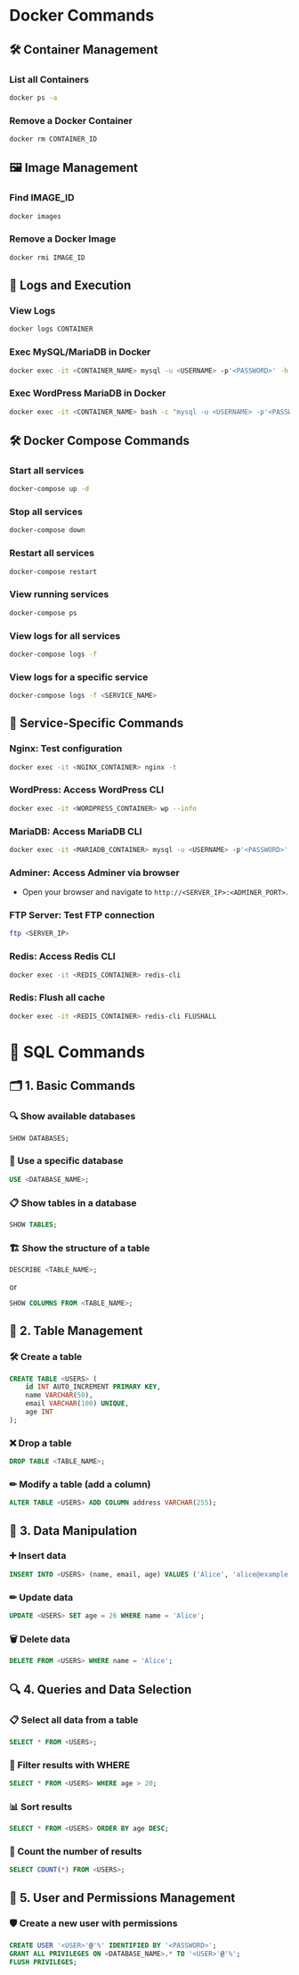 # Docker Commands

## 🛠 Container Management

### List all Containers
```bash
docker ps -a
```

### Remove a Docker Container
```bash
docker rm CONTAINER_ID
```

## 🖼 Image Management

### Find IMAGE_ID
```bash
docker images
```

### Remove a Docker Image
```bash
docker rmi IMAGE_ID
```

## 📜 Logs and Execution

### View Logs
```bash
docker logs CONTAINER
```

### Exec MySQL/MariaDB in Docker
```bash
docker exec -it <CONTAINER_NAME> mysql -u <USERNAME> -p'<PASSWORD>' -h <HOST>
```

### Exec WordPress MariaDB in Docker
```bash
docker exec -it <CONTAINER_NAME> bash -c "mysql -u <USERNAME> -p'<PASSWORD>' -h <HOST> <DATABASE>"
```

## 🛠 Docker Compose Commands

### Start all services
```bash
docker-compose up -d
```

### Stop all services
```bash
docker-compose down
```

### Restart all services
```bash
docker-compose restart
```

### View running services
```bash
docker-compose ps
```

### View logs for all services
```bash
docker-compose logs -f
```

### View logs for a specific service
```bash
docker-compose logs -f <SERVICE_NAME>
```

## 📜 Service-Specific Commands

### Nginx: Test configuration
```bash
docker exec -it <NGINX_CONTAINER> nginx -t
```

### WordPress: Access WordPress CLI
```bash
docker exec -it <WORDPRESS_CONTAINER> wp --info
```

### MariaDB: Access MariaDB CLI
```bash
docker exec -it <MARIADB_CONTAINER> mysql -u <USERNAME> -p'<PASSWORD>'
```

### Adminer: Access Adminer via browser
- Open your browser and navigate to `http://<SERVER_IP>:<ADMINER_PORT>`.

### FTP Server: Test FTP connection
```bash
ftp <SERVER_IP>
```

### Redis: Access Redis CLI
```bash
docker exec -it <REDIS_CONTAINER> redis-cli
```

### Redis: Flush all cache
```bash
docker exec -it <REDIS_CONTAINER> redis-cli FLUSHALL
```

# 📌 SQL Commands

## 🗂 1. Basic Commands

### 🔍 Show available databases
```sql
SHOW DATABASES;
```

### 📌 Use a specific database
```sql
USE <DATABASE_NAME>;
```

### 📋 Show tables in a database
```sql
SHOW TABLES;
```

### 🏗 Show the structure of a table
```sql
DESCRIBE <TABLE_NAME>;
```
or
```sql
SHOW COLUMNS FROM <TABLE_NAME>;
```

## 🔨 2. Table Management

### 🛠 Create a table
```sql
CREATE TABLE <USERS> (
    id INT AUTO_INCREMENT PRIMARY KEY,
    name VARCHAR(50),
    email VARCHAR(100) UNIQUE,
    age INT
);
```

### ❌ Drop a table
```sql
DROP TABLE <TABLE_NAME>;
```

### ✏ Modify a table (add a column)
```sql
ALTER TABLE <USERS> ADD COLUMN address VARCHAR(255);
```

## 📝 3. Data Manipulation

### ➕ Insert data
```sql
INSERT INTO <USERS> (name, email, age) VALUES ('Alice', 'alice@example.com', 25);
```

### ✏ Update data
```sql
UPDATE <USERS> SET age = 26 WHERE name = 'Alice';
```

### 🗑 Delete data
```sql
DELETE FROM <USERS> WHERE name = 'Alice';
```

## 🔍 4. Queries and Data Selection

### 📋 Select all data from a table
```sql
SELECT * FROM <USERS>;
```

### 🎯 Filter results with WHERE
```sql
SELECT * FROM <USERS> WHERE age > 20;
```

### 📊 Sort results
```sql
SELECT * FROM <USERS> ORDER BY age DESC;
```

### 🔢 Count the number of results
```sql
SELECT COUNT(*) FROM <USERS>;
```

## 🔐 5. User and Permissions Management

### 🛡 Create a new user with permissions
```sql
CREATE USER '<USER>'@'%' IDENTIFIED BY '<PASSWORD>';
GRANT ALL PRIVILEGES ON <DATABASE_NAME>.* TO '<USER>'@'%';
FLUSH PRIVILEGES;
```
